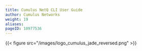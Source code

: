 ```yaml
---
title: Cumulus NetQ CLI User Guide
author: Cumulus Networks
weight: 19
aliases:
pageID: 10977536
---
```

{{< figure src="/images/logo_cumulus_jade_reversed.png" >}}
